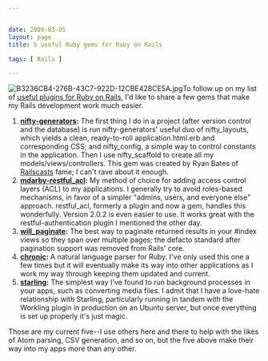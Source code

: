 ```yaml
---


date: 2009-03-05
layout: page
title: 5 useful Ruby gems for Ruby on Rails

tags: [ Rails ]

---
```


![B3236CB4-276B-43C7-922D-12CBE428CE5A.jpg](/uploads/2009/03/b3236cb4-276b-43c7-922d-12cbe428ce5a.jpg)To
follow up on my list of [useful plugins for Ruby on
Rails](/posts/2009/03/5-useful-ruby-on-rails-plugins.html),
I'd like to share a few gems that make my Rails development work much
easier.

1.  **[nifty-generators](http://github.com/ryanb/nifty-generators/):**
    The first thing I do in a project (after version control and the
    database) is run nifty-generators' useful duo of nifty\_layouts,
    which yields a clean, ready-to-roll application.html.erb and
    corresponding CSS; and nifty\_config, a simple way to control
    constants in the application. Then I use nifty\_scaffold to create
    all my models/views/controllers. This gem was created by Ryan Bates
    of [Railscasts](http://railscasts.com/) fame; I can't rave about it
    enough.
2.  **[mdarby-restful\_acl](http://github.com/mdarby/restful_acl/):** My
    method of choice for adding access control layers (ACL) to my
    applications. I generally try to avoid roles-based mechanisms, in
    favor of a simpler "admins, users, and everyone else" approach.
    restful\_acl, formerly a plugin and now a gem, handles this
    wonderfully. Version 2.0.2 is even easier to use. It works great
    with the restful-authentication plugin I mentioned the other day.
3.  **[will\_paginate](http://github.com/mislav/will_paginate/):** The
    best way to paginate returned results in your \#index views so they
    span over multiple pages; the defacto standard after pagination
    support was removed from Rails' core.
4.  **[chronic](http://github.com/mojombo/chronic/):** A natural
    language parser for Ruby. I've only used this one a few times but it
    will eventually make its way into other applications as I work my
    way through keeping them updated and current.
5.  **[starling](http://railscasts.com/episodes/128-starling-and-workling):**
    The simplest way I've found to run background processes in your
    apps, such as converting media files. I admit that I have a
    love-hate relationship with Starling, particularly running in tandem
    with the Workling plugin in production on an Ubuntu server, but once
    everything is set up properly it's just magic.

Those are my current five--I use others here and there to help with the
likes of Atom parsing, CSV generation, and so on, but the five above
make their way into my apps more than any other.
